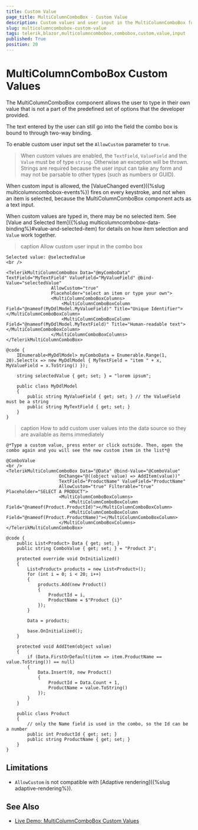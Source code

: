 ```yaml
---
title: Custom Value
page_title: MultiColumnComboBox - Custom Value
description: Custom values and user input in the MultiColumnComboBox for Blazor.
slug: multicolumncombobox-custom-value
tags: telerik,blazor,multicolumncombobox,combobox,custom,value,input
published: True
position: 20
---
```


# MultiColumnComboBox Custom Values

The MultiColumnComboBox component allows the user to type in their own value that is not a part of the predefined set of options that the developer provided.

The text entered by the user can still go into the field the combo box is bound to through two-way binding.

To enable custom user input set the `AllowCustom` parameter to `true`.

> When custom values are enabled, the `TextField`, `ValueField` and the `Value` must be of type `string`. Otherwise an exception will be thrown. Strings are required because the user input can take any form and may not be parsable to other types (such as numbers or GUID).

When custom input is allowed, the [ValueChanged event]({%slug multicolumncombobox-events%}) fires on every keystroke, and not when an item is selected, because the MultiColumnComboBox component acts as a text input.

When custom values are typed in, there may be no selected item. See [Value and Selected Item]({%slug multicolumncombobox-data-binding%}#value-and-selected-item) for details on how item selection and `Value` work together.

>caption Allow custom user input in the combo box

````CSHTML
Selected value: @selectedValue
<br />

<TelerikMultiColumnComboBox Data="@myComboData" TextField="MyTextField" ValueField="MyValueField" @bind-Value="selectedValue"
                 AllowCustom="true"
                 Placeholder="select an item or type your own">
                 <MultiColumnComboBoxColumns>
                     <MultiColumnComboBoxColumn Field="@nameof(MyDdlModel.MyValueField)" Title="Unique Identifier"></MultiColumnComboBoxColumn>
                     <MultiColumnComboBoxColumn Field="@nameof(MyDdlModel.MyTextField)" Title="Human-readable text"></MultiColumnComboBoxColumn>
                 </MultiColumnComboBoxColumns>
</TelerikMultiColumnComboBox>

@code {
    IEnumerable<MyDdlModel> myComboData = Enumerable.Range(1, 20).Select(x => new MyDdlModel { MyTextField = "item " + x, MyValueField = x.ToString() });

    string selectedValue { get; set; } = "lorem ipsum";

    public class MyDdlModel
    {
        public string MyValueField { get; set; } // the ValueField must be a string
        public string MyTextField { get; set; }
    }
}
````

>caption How to add custom user values into the data source so they are available as items immediately

````CSHTML
@*Type a custom value, press enter or click outside. Then, open the combo again and you will see the new custom item in the list*@

@ComboValue
<br />
<TelerikMultiColumnComboBox Data="@Data" @bind-Value="@ComboValue"
                    OnChange="@((object value) => AddItem(value))"
                    TextField="ProductName" ValueField="ProductName"
                    AllowCustom="true" Filterable="true" Placeholder="SELECT A PRODUCT">
                    <MultiColumnComboBoxColumns>
                        <MultiColumnComboBoxColumn Field="@nameof(Product.ProductId)"></MultiColumnComboBoxColumn>
                        <MultiColumnComboBoxColumn Field="@nameof(Product.ProductName)"></MultiColumnComboBoxColumn>
                    </MultiColumnComboBoxColumns>
</TelerikMultiColumnComboBox>

@code {
    public List<Product> Data { get; set; }
    public string ComboValue { get; set; } = "Product 3";

    protected override void OnInitialized()
    {
        List<Product> products = new List<Product>();
        for (int i = 0; i < 20; i++)
        {
            products.Add(new Product()
            {
                ProductId = i,
                ProductName = $"Product {i}"
            });
        }

        Data = products;

        base.OnInitialized();
    }

    protected void AddItem(object value)
    {
        if (Data.FirstOrDefault(item => item.ProductName == value.ToString()) == null)
        {
            Data.Insert(0, new Product()
            {
                ProductId = Data.Count + 1,
                ProductName = value.ToString()
            });
        }
    }

    public class Product
    {
        // only the Name field is used in the combo, so the Id can be a number
        public int ProductId { get; set; } 
        public string ProductName { get; set; }
    }
}
````

## Limitations

* `AllowCustom` is not compatible with [Adaptive rendering]({%slug adaptive-rendering%}).

## See Also

* [Live Demo: MultiColumnComboBox Custom Values](https://demos.telerik.com/blazor-ui/multicolumncombobox/custom-values)
